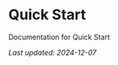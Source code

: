 <!-- markdownlint-disable MD013 line-length -->

# Quick Start

Documentation for Quick Start

*Last updated: 2024-12-07*

